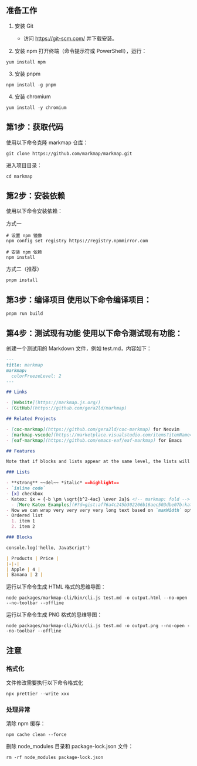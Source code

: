 ## 准备工作
1. 安装 Git
   - 访问 https://git-scm.com/ 并下载安装。

2. 安装 npm
打开终端（命令提示符或 PowerShell），运行：
 ```
 yum install npm
 ```

3. 安装 pnpm
```
npm install -g pnpm
```

4. 安装 chromium
```
yum install -y chromium
```


## 第1步：获取代码

使用以下命令克隆 markmap 仓库：

```angular2html
git clone https://github.com/markmap/markmap.git
```

进入项目目录：
```angular2html
cd markmap
```

## 第2步：安装依赖
使用以下命令安装依赖：

方式一
```angular2html
# 设置 npm 镜像
npm config set registry https://registry.npmmirror.com

# 安装 npm 依赖
npm install
```

方式二（推荐）
```angular2html
pnpm install
```

## 第3步：编译项目 使用以下命令编译项目：
```angular2html
pnpm run build
```

##  第4步：测试现有功能  使用以下命令测试现有功能：

创建一个测试用的 Markdown 文件，例如 test.md，内容如下：
```markdown
---
title: markmap
markmap:
  colorFreezeLevel: 2
---

## Links

- [Website](https://markmap.js.org/)
- [GitHub](https://github.com/gera2ld/markmap)

## Related Projects

- [coc-markmap](https://github.com/gera2ld/coc-markmap) for Neovim
- [markmap-vscode](https://marketplace.visualstudio.com/items?itemName=gera2ld.markmap-vscode) for VSCode
- [eaf-markmap](https://github.com/emacs-eaf/eaf-markmap) for Emacs

## Features

Note that if blocks and lists appear at the same level, the lists will be ignored.

### Lists

- **strong** ~~del~~ *italic* ==highlight==
- `inline code`
- [x] checkbox
- Katex: $x = {-b \pm \sqrt{b^2-4ac} \over 2a}$ <!-- markmap: fold -->
  - [More Katex Examples](#?d=gist:af76a4c245b302206b16aec503dbe07b:katex.md)
- Now we can wrap very very very very long text based on `maxWidth` option
- Ordered list
  1. item 1
  2. item 2

### Blocks

console.log('hello, JavaScript')

| Products | Price |
|-|-|
| Apple | 4 |
| Banana | 2 |

```
运行以下命令生成 HTML 格式的思维导图：
```angular2html
node packages/markmap-cli/bin/cli.js test.md -o output.html --no-open --no-toolbar --offline
```

运行以下命令生成 PNG 格式的思维导图：
```angular2html
node packages/markmap-cli/bin/cli.js test.md -o output.png --no-open --no-toolbar --offline
```

## 注意

### 格式化
文件修改需要执行以下命令格式化
```angular2html
npx prettier --write xxx

```

### 处理异常
清除 npm 缓存：
```angular2html
npm cache clean --force
```

删除 node_modules 目录和 package-lock.json 文件：
```angular2html
rm -rf node_modules package-lock.json
```

